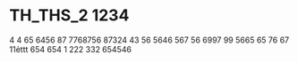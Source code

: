 # TH_THS_2 1234
4
4
65
6456
87
7768756
87324
43
56
5646
567
56
6997
99
5665
65
76
67
11ẻttt
654
654
1
222
332
654546
